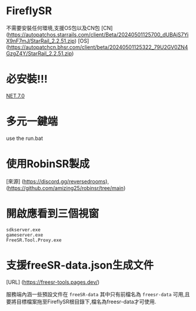 # FireflySR
不需要安裝任何環境,支援OS包以及CN包 
 [CN] (https://autopatchos.starrails.com/client/Beta/20240501125700_dUBAjS7YiX9nF7mJ/StarRail_2.2.51.zip)
 [OS] (https://autopatchcn.bhsr.com/client/beta/20240501125322_79U2GV0ZN4GzgZ4Y/StarRail_2.2.51.zip)

# 必安裝!!! #
[NET.7.0](https://dotnet.microsoft.com/en-us/download/dotnet/thank-you/sdk-7.0.315-windows-x64-installer)

# 多元一鍵端
use the run.bat

# 使用RobinSR製成
[來源] (https://discord.gg/reversedrooms),
(https://github.com/amizing25/robinsr/tree/main)

# 開啟應看到三個視窗
    sdkserver.exe
    gameserver.exe
    FreeSR.Tool.Proxy.exe

# 支援freeSR-data.json生成文件
[URL] (https://freesr-tools.pages.dev/)

服務端內涵一些預設文件在 `freeSR-data` 其中只有前檔名為 `freesr-data` 可用,且要將目標檔案拖至FireflySR根目錄下,檔名為freesr-data才可使用.

